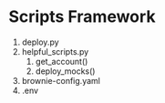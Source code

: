# Scripts Framework

1. deploy.py
2. helpful\_scripts.py
   1. get\_account()
   2. deploy\_mocks()
3. brownie-config.yaml
4. .env
